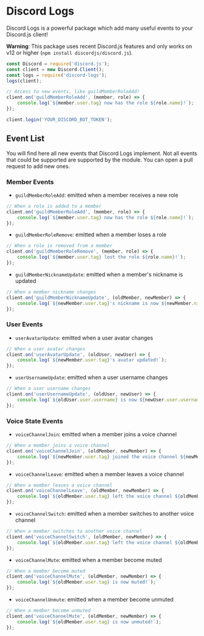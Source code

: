 # Discord Logs

Discord Logs is a powerful package which add many useful events to your Discord.js client!

**Warning**: This package uses recent Discord.js features and only works on v12 or higher (`npm install discordjs/discord.js`).

```js
const Discord = require('discord.js');
const client = new Discord.Client();
const logs = require('discord-logs');
logs(client);

// Access to new events, like guildMemberRoleAdd!
client.on('guildMemberRoleAdd', (member, role) => {
    console.log(`${member.user.tag} now has the role ${role.name}!`);
});

client.login('YOUR_DISCORD_BOT_TOKEN');
```

## Event List

You will find here all new events that Discord Logs implement. Not all events that could be supported are supported by the module. You can open a pull request to add new ones.

### Member Events

* `guildMemberRoleAdd`: emitted when a member receives a new role

```js
// When a role is added to a member
client.on('guildMemberRoleAdd', (member, role) => {
    console.log(`${member.user.tag} now has the role ${role.name}!`);
});
```

* `guildMemberRoleRemove`: emitted when a member loses a role

```js
// When a role is removed from a member
client.on('guildMemberRoleRemove', (member, role) => {
    console.log(`${member.user.tag} lost the role ${role.name}!`);
});
```

* `guildMemberNicknameUpdate`: emitted when a member's nickname is updated
```js
// When a member nickname changes
client.on('guildMemberNicknameUpdate', (oldMember, newMember) => {
    console.log(`${newMember.user.tag}'s nickname is now ${newMember.nickname}!`);
});
```

### User Events

* `userAvatarUpdate`: emitted when a user avatar changes
  
```js
// When a user avatar changes
client.on('userAvatarUpdate', (oldUser, newUser) => {
    console.log(`${newMember.user.tag}'s avatar updated!`);
});
```

* `userUsernameUpdate`: emitted when a user username changes
  
```js
// When a user username changes
client.on('userUsernameUpdate', (oldUser, newUser) => {
    console.log(`${oldUser.user.username} is now ${newUser.user.username}!`);
});
```

### Voice State Events

* `voiceChannelJoin`: emitted when a member joins a voice channel

```js
// When a member joins a voice channel
client.on('voiceChannelJoin', (oldMember, newMember) => {
    console.log(`${newMember.user.tag} joined the voice channel ${newMember.voice.channel.name}!`);
});
```

* `voiceChannelLeave`: emitted when a member leaves a voice channel

```js
// When a member leaves a voice channel
client.on('voiceChannelLeave', (oldMember, newMember) => {
    console.log(`${oldMember.user.tag} left the voice channel ${oldMember.voice.channel.name}!`);
});
```

* `voiceChannelSwitch`: emitted when a member switches to another voice channel

```js
// When a member switches to another voice channel
client.on('voiceChannelSwitch', (oldMember, newMember) => {
    console.log(`${oldMember.user.tag} left the voice channel ${oldMember.voice.channel.name} and joined ${newMember.voice.channel.name}!`);
});
```

* `voiceChannelMute`: emitted when a member become muted

```js
// When a member become muted
client.on('voiceChannelMute', (oldMember, newMember) => {
    console.log(`${oldMember.user.tag} is now muted!`);
});
```

* `voiceChannelUnmute`: emitted when a member become unmuted

```js
// When a member become unmuted
client.on('voiceChannelMute', (oldMember, newMember) => {
    console.log(`${oldMember.user.tag} is now unmuted!`);
});
```